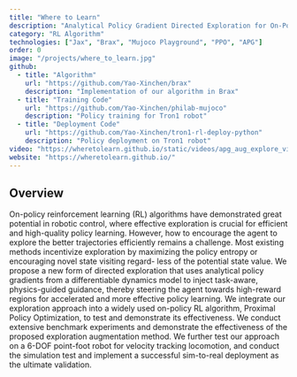 ```yaml
---
title: "Where to Learn"
description: "Analytical Policy Gradient Directed Exploration for On-Policy Robotic Reinforcement Learning"
category: "RL Algorithm"
technologies: ["Jax", "Brax", "Mujoco Playground", "PPO", "APG"]
order: 0
image: "/projects/where_to_learn.jpg"
github:
  - title: "Algorithm"
    url: "https://github.com/Yao-Xinchen/brax"
    description: "Implementation of our algorithm in Brax"
  - title: "Training Code"
    url: "https://github.com/Yao-Xinchen/philab-mujoco"
    description: "Policy training for Tron1 robot"
  - title: "Deployment Code"
    url: "https://github.com/Yao-Xinchen/tron1-rl-deploy-python"
    description: "Policy deployment on Tron1 robot"
video: "https://wheretolearn.github.io/static/videos/apg_aug_explore_video.mp4"
website: "https://wheretolearn.github.io/"
---
```


## Overview

On-policy reinforcement learning (RL) algorithms have demonstrated great potential in robotic control, where effective exploration is crucial for efficient and high-quality policy learning. However, how to encourage the agent to explore the better trajectories efficiently remains a challenge. Most existing methods incentivize exploration by maximizing the policy entropy or encouraging novel state visiting regard- less of the potential state value. We propose a new form of directed exploration that uses analytical policy gradients from a differentiable dynamics model to inject task-aware, physics-guided guidance, thereby steering the agent towards high-reward regions for accelerated and more effective policy learning. We integrate our exploration approach into a widely used on-policy RL algorithm, Proximal Policy Optimization, to test and demonstrate its effectiveness. We conduct extensive benchmark experiments and demonstrate the effectiveness of the proposed exploration augmentation method. We further test our approach on a 6-DOF point-foot robot for velocity tracking locomotion, and conduct the simulation test and implement a successful sim-to-real deployment as the ultimate validation.
